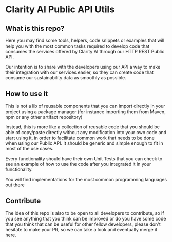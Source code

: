 # Clarity AI Public API Utils

## What is this repo?
Here you may find some tools, helpers, code snippets or examples that will help you with the most common tasks required to 
develop code that consumes the services offered by Clarity AI through our HTTP REST Public API.

Our intention is to share with the developers using our API a way to make their integration with our services easier, so 
they can create code that consume our sustainability data as smoothly as possible.

## How to use it
This is not a lib of reusable components that you can import directly in your project using a package manager (for instance 
importing them from Maven, npm or any other artifact repository)

Instead, this is more like a collection of reusable code that you should be able of copy/paste directly without any 
modification into your own code and start using it, in order to facilitate common work that needs to be done when using
our Public API. It should be generic and simple enough to fit in most of the use cases.

Every functionality should have their own Unit Tests that you can check to see an example of how to use the code after
you integrated it in your functionality.

You will find implementations for the most common programming languages out there

## Contribute
The idea of this repo is also to be open to all developers to contribute, so if you see anything
that you think can be improved or do you have some code that you think that can be useful for other fellow 
developers, please don't hesitate to make your PR, so we can take a look and eventually merge it here.
